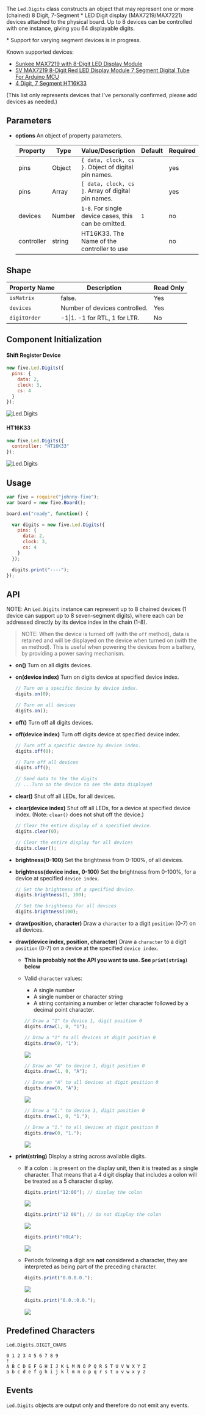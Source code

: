 The `Led.Digits` class constructs an object that may represent one or more (chained) 8 Digit, 7-Segment \* LED Digit display (MAX7219/MAX7221) devices attached to the physical board. Up to 8 devices can be controlled with one instance, giving you 64 displayable digits.

\* Support for varying segment devices is in progress.

Known supported devices: 

- [Sunkee MAX7219 with 8-Digit LED Display Module](http://www.amazon.com/Sunkee-MAX7219-8-Digit-Display-Module/dp/B00D3J04JC/)
- [5V MAX7219 8-Digit Red LED Display Module 7 Segment Digital Tube For Arduino MCU](http://www.amazon.com/MAX7219-8-Digit-Display-Segment-Digital/dp/B00IHQ7STK)
- [4 Digit, 7 Segment HT16K33](https://www.adafruit.com/search?q=7-segment&b=1)


(This list only represents devices that I've personally confirmed, please add devices as needed.)


## Parameters

- **options** An object of property parameters.
  <span class="abbreviate-table">

  | Property | Type   | Value/Description                 |Default| Required |
  |----------|--------|-----------------------------------|---------------------------------|----------|
  | pins     | Object | `{ data, clock, cs }`. Object of digital pin names.                                             || yes      |
  | pins          | Array | `[ data, clock, cs ]`. Array of digital pin names.                                              || yes      |
  | devices       | Number | `1-8`. For single device cases, this can be omitted. | `1` | no       |
  | controller    | string | HT16K33. The Name of the controller to use |  | no       |
  </span>


## Shape

| Property Name | Description | Read Only |
|---------------| ----------- | ----------|
| `isMatrix` | false. | Yes |
| `devices` | Number of devices controlled. | Yes |
| `digitOrder` | -1\|1. -1 for RTL, 1 for LTR.  | No |


## Component Initialization

#### Shift Register Device

```js
new five.Led.Digits({
  pins: {
    data: 2,
    clock: 3,
    cs: 4
  }
});
```

![Led.Digits](https://github.com/rwaldron/johnny-five/raw/master/docs/breadboard/led-digits-clock.png)


#### HT16K33

```js
new five.Led.Digits({
  controller: "HT16K33"
});
```

![Led.Digits](https://github.com/rwaldron/johnny-five/raw/master/docs/breadboard/led-digits-clock-HT16K33.png)


## Usage

```js
var five = require("johnny-five");
var board = new five.Board();

board.on("ready", function() {

  var digits = new five.Led.Digits({
    pins: {
      data: 2,
      clock: 3,
      cs: 4
    }
  });

  digits.print("----");
});
```


## API

NOTE: An `Led.Digits` instance can represent up to 8 chained devices (1 device can support up to 8 seven-segment digits), where each can be addressed directly by its device index in the chain (1-8).

> NOTE: When the device is turned off (with the `off` method), data is retained and will be displayed on the device when turned on (with the `on` method). This is useful when powering the devices from a battery, by providing a power saving mechanism.

- **on()** Turn on all digits devices.
- **on(device index)** Turn on digits device at specified device index.

  ```js
  // Turn on a specific device by device index.
  digits.on(0);

  // Turn on all devices
  digits.on();
  ```

- **off()** Turn off all digits devices.
- **off(device index)** Turn off digits device at specified device index.

  ```js
  // Turn off a specific device by device index.
  digits.off(0);

  // Turn off all devices
  digits.off();

  // Send data to the the digits
  // ...Turn on the device to see the data displayed
  ```


- **clear()** Shut off all LEDs, for all devices.
- **clear(device index)** Shut off all LEDs, for a device at specified device index. (Note: `clear()` does not shut off the device.)

  ```js
  // Clear the entire display of a specified device.
  digits.clear(0);

  // Clear the entire display for all devices
  digits.clear();
  ```


- **brightness(0-100)** Set the brightness from 0-100%, of all devices.
- **brightness(device index, 0-100)** Set the brightness from 0-100%, for a device at specified `device index`.


  ```js
  // Set the brightness of a specified device.
  digits.brightness(1, 100);

  // Set the brightness for all devices
  digits.brightness(100);
  ```


- **draw(position, character)** Draw a `character` to a digit `position` (0-7) on all devices.
- **draw(device index, position, character)** Draw a `character` to a digit `position` (0-7) on a device at the specified `device index`.
  - **This is probably not the API you want to use. See `print(string)` below**

  - Valid `character` values: 

    - A single number
    - A single number or character string
    - A string containing a number or letter character followed by a decimal point character.
    ```js
    // Draw a "1" to device 1, digit position 0
    digits.draw(1, 0, "1");

    // Draw a "1" to all devices at digit position 0
    digits.draw(0, "1");
    ```
    ![](https://raw.githubusercontent.com/rwaldron/johnny-five/master/docs/breadboard/4-digit-7-segment-draw-001.png)

    ```js
    // Draw an "A" to device 1, digit position 0
    digits.draw(1, 0, "A");

    // Draw an "A" to all devices at digit position 0
    digits.draw(0, "A");
    ```
    ![](https://raw.githubusercontent.com/rwaldron/johnny-five/master/docs/breadboard/4-digit-7-segment-draw-002.png)

    ```js
    // Draw a "1." to device 1, digit position 0
    digits.draw(1, 0, "1.");

    // Draw a "1." to all devices at digit position 0
    digits.draw(0, "1.");
    ```

    ![](https://raw.githubusercontent.com/rwaldron/johnny-five/master/docs/breadboard/4-digit-7-segment-draw-003.png)

- **print(string)** Display a string across available digits. 
  - If a colon `:` is present on the display unit, then it is treated as a single character. That means that a 4 digit display that includes a colon will be treated as a 5 character display. 
    ```js
    digits.print("12:00"); // display the colon
    ```
    ![](https://raw.githubusercontent.com/rwaldron/johnny-five/master/docs/breadboard/4-digit-7-segment-print-001.png)

    ```js
    digits.print("12 00"); // do not display the colon
    ```
    ![](https://raw.githubusercontent.com/rwaldron/johnny-five/master/docs/breadboard/4-digit-7-segment-print-002.png)

    ```js
    digits.print("HOLA");
    ```
    ![](https://raw.githubusercontent.com/rwaldron/johnny-five/master/docs/breadboard/4-digit-7-segment-with-colon-001.png)

  - Periods following a digit are **not** considered a character, they are interpreted as being part of the preceding character. 
    ```js
    digits.print("0.0.0.0."); 
    ```
    ![](https://raw.githubusercontent.com/rwaldron/johnny-five/master/docs/breadboard/4-digit-7-segment-print-003.png)

    ```js
    digits.print("0.0.:0.0."); 
    ```
    ![](https://raw.githubusercontent.com/rwaldron/johnny-five/master/docs/breadboard/4-digit-7-segment-print-004.png)

## Predefined Characters

`Led.Digits.DIGIT_CHARS`

```
0 1 2 3 4 5 6 7 8 9   
! .
A B C D E F G H I J K L M N O P Q R S T U V W X Y Z
a b c d e f g h i j k l m n o p q r s t u v w x y z
```


## Events

`Led.Digits` objects are output only and therefore do not emit any events.
